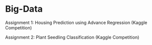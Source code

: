 # Big-Data

Assignment 1: Housing Prediction using Advance Regression (Kaggle Competition)

Assignment 2: Plant Seedling Classification (Kaggle Competition)


